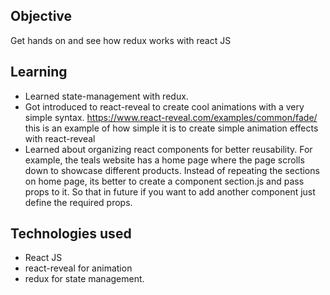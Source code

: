 ## Objective
Get hands on and see how redux works with react JS

## Learning  
- Learned state-management with redux.
- Got introduced to react-reveal to create cool animations with a very simple syntax. https://www.react-reveal.com/examples/common/fade/ this is an example of how simple it is to create simple animation effects with react-reveal
- Learned about organizing react components for better reusability. For example, the teals website has a home page where the page scrolls down to showcase different products. Instead of repeating the sections on home page, its better to create a component section.js and pass props to it. So that in future if you want to add another component just define the required props.

## Technologies used
- React JS
- react-reveal for animation
- redux for state management.
